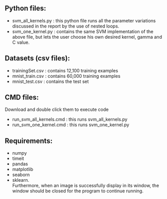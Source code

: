## Python files:
*	svm_all_kernels.py : this python file runs all the parameter variations discussed in the report by the use of nested loops.
*	svm_one_kernel.py : contains the same SVM implementation of the above file, but lets the user choose his own desired kernel, gamma and C value.

## Datasets (csv files): 
* trainingSet.csv : contains 12,100 training examples
* mnist_train.csv : contains 60,000 training examples
* mnist_test.csv : contains the test set

## CMD files:
Download and double click them to execute code
*	run_svm_all_kernels.cmd : this runs svm_all_kernels.py
*	run_svm_one_kernel.cmd : this runs svm_one_kernel.py


## Requirements: 
* numpy
* timeit
* pandas
* matplotlib
* seaborn
* sklearn.  
Furthermore, when an image is successfully display in its window, the window should be closed for the program to continue running.
